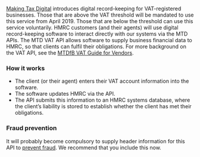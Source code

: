 [Making Tax Digital](https://www.gov.uk/government/publications/making-tax-digital/overview-of-making-tax-digital) introduces digital record-keeping for VAT-registered businesses. Those that are above the VAT threshold will be mandated to use this service from April 2019. Those that are below the threshold can use this service voluntarily. HMRC customers (and their agents) will use digital record-keeping software to interact directly with our systems via the MTD APIs.
The MTD VAT API allows software to supply business financial data to HMRC, so that clients can fulfil their obligations.
For more background on the VAT API, see the <a href="/api-documentation/docs/mtd">MTDfB VAT Guide for Vendors</a>.

### How it works 


* The client (or their agent) enters their VAT account information into the software.
* The software updates HMRC via the API.
* The API submits this information to an HMRC systems database, where the client’s liability is stored to establish whether the client has met their obligations.


### Fraud prevention

It will probably become compulsory to supply header information for this API to <a href="/api-documentation/docs/reference-guide#fraud-prevention">prevent fraud</a>. We recommend that you include this now.
